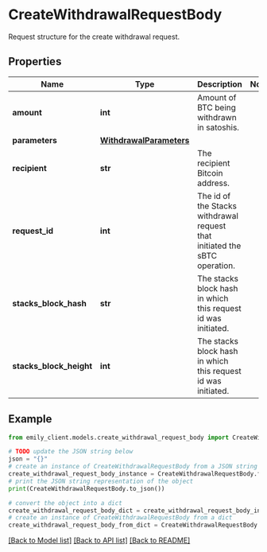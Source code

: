# CreateWithdrawalRequestBody

Request structure for the create withdrawal request.

## Properties

Name | Type | Description | Notes
------------ | ------------- | ------------- | -------------
**amount** | **int** | Amount of BTC being withdrawn in satoshis. | 
**parameters** | [**WithdrawalParameters**](WithdrawalParameters.md) |  | 
**recipient** | **str** | The recipient Bitcoin address. | 
**request_id** | **int** | The id of the Stacks withdrawal request that initiated the sBTC operation. | 
**stacks_block_hash** | **str** | The stacks block hash in which this request id was initiated. | 
**stacks_block_height** | **int** | The stacks block hash in which this request id was initiated. | 

## Example

```python
from emily_client.models.create_withdrawal_request_body import CreateWithdrawalRequestBody

# TODO update the JSON string below
json = "{}"
# create an instance of CreateWithdrawalRequestBody from a JSON string
create_withdrawal_request_body_instance = CreateWithdrawalRequestBody.from_json(json)
# print the JSON string representation of the object
print(CreateWithdrawalRequestBody.to_json())

# convert the object into a dict
create_withdrawal_request_body_dict = create_withdrawal_request_body_instance.to_dict()
# create an instance of CreateWithdrawalRequestBody from a dict
create_withdrawal_request_body_from_dict = CreateWithdrawalRequestBody.from_dict(create_withdrawal_request_body_dict)
```
[[Back to Model list]](../README.md#documentation-for-models) [[Back to API list]](../README.md#documentation-for-api-endpoints) [[Back to README]](../README.md)


